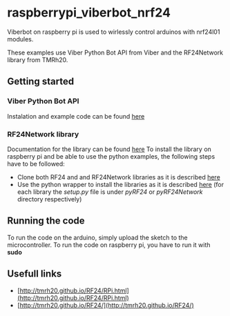# raspberrypi_viberbot_nrf24
Viberbot on raspberry pi is used to wirlessly control arduinos with nrf24l01 modules.

These examples use Viber Python Bot API from Viber and the RF24Network library from TMRh20.

## Getting started

### Viber Python Bot API
Instalation and example code can be found [here](https://developers.viber.com/docs/api/python-bot-api/)

### RF24Network library
Documentation for the library can be found [here](http://tmrh20.github.io/RF24Network/)
To install the library on raspberry pi and be able to use the python examples, the following steps have to be followed:
* Clone both RF24 and and RF24Network libraries as it is described [here](http://tmrh20.github.io/RF24Network/md_README.html)
* Use the python wrapper to install the libraries as it is described [here](http://tmrh20.github.io/RF24/Python.html)
  (for each library the *setup.py* file is under *pyRF24* or *pyRF24Network* directory respectively)
 
## Running the code
To run the code on the arduino, simply upload the sketch to the microcontroller.
To run the code on raspberry pi, you have to run it with **sudo**
  
## Usefull links
* [http://tmrh20.github.io/RF24/RPi.html](http://tmrh20.github.io/RF24/RPi.html)
* [http://tmrh20.github.io/RF24/](http://tmrh20.github.io/RF24/)
